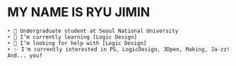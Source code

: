 
# MY NAME IS RYU JIMIN

```
‣ 🔭 Undergraduate student at Seoul National University
‣ 🌱 I’m currently learning [Logic Design]
‣ 🤔 I’m looking for help with [Logic Design]
‣ ✨ I'm currently interested in PS, LogicDesign, 3Dpen, Making, Ja-zz! And... you?
```

<!--
**nick11967/nick11967** is a ✨ _special_ ✨ repository because its `README.md` (this file) appears on your GitHub profile.

Here are some ideas to get you started:

- 🔭 I’m currently working on ...
- 🌱 I’m currently learning ...
- 👯 I’m looking to collaborate on ...
- 🤔 I’m looking for help with ...
- 💬 Ask me about ...
- 📫 How to reach me: ...
- 😄 Pronouns: ...
- ⚡ Fun fact: ...


[<img align="left" alt="Instagram" width="22px" src="https://cdn.jsdelivr.net/npm/simple-icons@v3/icons/instagram.svg" />][instagram2]
[instargram2]: https://www.instagram.com/dgw_with.3dpen/?hl=ko
-->
